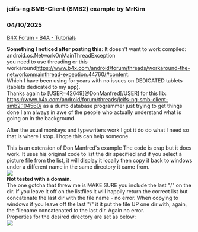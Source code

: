 ### jcifs-ng SMB-Client (SMB2) example by MrKim
### 04/10/2025
[B4X Forum - B4A - Tutorials](https://www.b4x.com/android/forum/threads/166535/)

**Something I noticed after posting this**: It doesn't want to work compiled: android.os.NetworkOnMainThreadException  
you need to use threading or this workaround<https://www.b4x.com/android/forum/threads/workaround-the-networkonmainthread-exception.44760/#content>.  
Which I have been using for years with no issues on DEDICATED tablets (tablets dedicated to my app).  
Thanks again to [USER=42649]@DonManfred[/USER] for this lib: <https://www.b4x.com/android/forum/threads/jcifs-ng-smb-client-smb2.104560/> as a dumb database programmer just trying to get things done I am always in awe of the people who actually understand what is going on in the background.  
  
After the usual monkeys and typewriters work I got it do do what I need so that is where I stop. I hope this can help someone.  
  
This is an extension of Don Manfred's example The code is crap but it does work. It uses his original code to list the dir specified and if you select a picture file from the list, it will display it locally then copy it back to windows under a different name in the same directory it came from.  
![](https://www.b4x.com/android/forum/attachments/163300)  
**Not tested with a domain**.  
The one gotcha that threw me is MAKE SURE you include the last "/" on the dir. If you leave it off on the listfiles it will happily return the correct list but concatenate the last dir with the file name - no error. When copying to windows if you leave off the last "/" it it put the file UP one dir with, again, the filename concatenated to the last dir. Again no error.  
Properties for the desired directory are set as below:  
![](https://www.b4x.com/android/forum/attachments/163299)